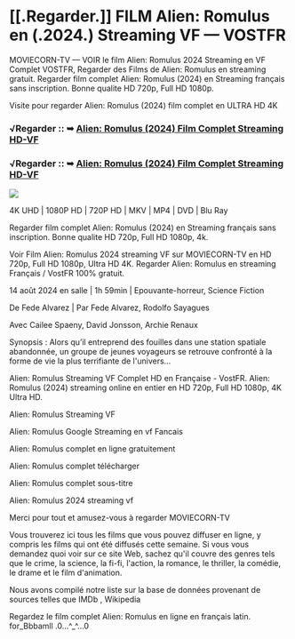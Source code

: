 # [[.Regarder.]] FILM Alien: Romulus en (.2024.) Streaming VF — VOSTFR
MOVIECORN-TV — VOIR le film Alien: Romulus 2024 Streaming en VF Complet VOSTFR, Regarder des Films de Alien: Romulus en streaming gratuit. Regarder film complet Alien: Romulus (2024) en Streaming français sans inscription. Bonne qualite HD 720p, Full HD 1080p.

Visite pour regarder Alien: Romulus (2024) film complet en ULTRA HD 4K

### √Regarder :: ➥ [Alien: Romulus (2024) Film Complet Streaming HD-VF](https://moviecorn-tv.com/fr/movie/945961/alien-romulus.html)

### √Regarder :: ➥ [Alien: Romulus (2024) Film Complet Streaming HD-VF](https://moviecorn-tv.com/fr/movie/945961/alien-romulus.html)

<img src="https://image.tmdb.org/t/p/w300/b33nnKl1GSFbao4l3fZDDqsMx0F.jpg">

4K UHD | 1080P HD | 720P HD | MKV | MP4 | DVD | Blu Ray

Regarder film complet Alien: Romulus (2024) en Streaming français sans inscription. Bonne qualite HD 720p, Full HD 1080p, 4k.

Voir Film Alien: Romulus 2024 streaming VF sur MOVIECORN-TV en HD 720p, Full HD 1080p, Ultra HD 4K. Regarder Alien: Romulus en streaming Français / VostFR 100% gratuit.

14 août 2024 en salle | 1h 59min | Epouvante-horreur, Science Fiction

De Fede Alvarez | Par Fede Alvarez, Rodolfo Sayagues

Avec Cailee Spaeny, David Jonsson, Archie Renaux

Synopsis : Alors qu’il entreprend des fouilles dans une station spatiale abandonnée, un groupe de jeunes voyageurs se retrouve confronté à la forme de vie la plus terrifiante de l'univers…

Alien: Romulus Streaming VF Complet HD en Française - VostFR. Alien: Romulus (2024) streaming online en entier en HD 720p, Full HD 1080p, 4K Ultra HD.

Alien: Romulus Streaming VF

Alien: Romulus Google Streaming en vf Fancais

Alien: Romulus complet en ligne gratuitement

Alien: Romulus complet télécharger

Alien: Romulus complet sous-titre

Alien: Romulus 2024 streaming vf

Merci pour tout et amusez-vous à regarder MOVIECORN-TV

Vous trouverez ici tous les films que vous pouvez diffuser en ligne, y compris les films qui ont été diffusés cette semaine. Si vous vous demandez quoi voir sur ce site Web, sachez qu'il couvre des genres tels que le crime, la science, la fi-fi, l'action, la romance, le thriller, la comédie, le drame et le film d'animation.

Nous avons compilé notre liste sur la base de données provenant de sources telles que IMDb , Wikipedia

Regardez le film complet Alien: Romulus en ligne en français latin. for_Bbbamll .0...^_^...0
